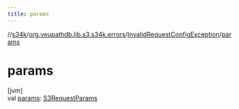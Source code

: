 ```yaml
---
title: params
---
```

//[s34k](../../../index.html)/[org.veupathdb.lib.s3.s34k.errors](../index.html)/[InvalidRequestConfigException](index.html)/[params](params.html)



# params



[jvm]\
val [params](params.html): [S3RequestParams](../../org.veupathdb.lib.s3.s34k.requests/-s3-request-params/index.html)




